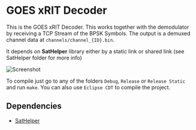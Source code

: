 GOES xRIT Decoder
=================

This is the GOES xRIT Decoder. This works together with the demodulator by receiving a TCP Stream of the BPSK Symbols.
The output is a demuxed channel data at `channels/channel_{ID}.bin`.

It depends on **SatHelper** library either by a static link or shared link (see SatHelper folder for more info)

![Screenshot](decoder.png)

To compile just go to any of the folders `Debug`, `Release` or `Release Static` and run `make`. You can also use `Eclipse CDT` to compile the project.

## Dependencies

* [SatHelper](../../SatHelper/)
